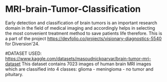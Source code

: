 # MRI-brain-Tumor-Classification
Early detection and classification of brain tumors is an important research domain in the field of medical imaging and accordingly helps in selecting the most convenient treatment method to save patients life therefore.
This is a part of the project https://devfolio.co/projects/visionary-diagnostics-5540 for Diversion'24.

#DATASET USED:
https://www.kaggle.com/datasets/masoudnickparvar/brain-tumor-mri-dataset
This dataset contains 7023 images of human brain MRI images which are classified into 4 classes: glioma - meningioma - no tumor and pituitary.

